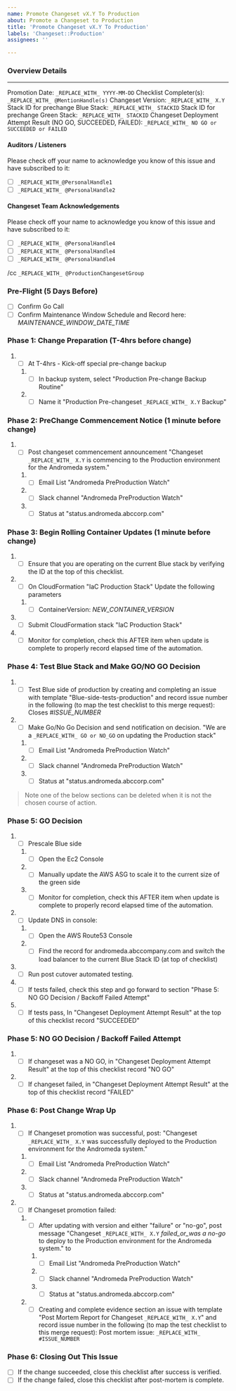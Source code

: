 ```yaml
---
name: Promote Changeset vX.Y To Production
about: Promote a Changeset to Production
title: 'Promote Changeset vX.Y To Production'
labels: 'Changeset::Production'
assignees: ''

---
```

### Overview Details
_______
Promotion Date: `_REPLACE_WITH_ YYYY-MM-DD`
Checklist Completer(s): `_REPLACE_WITH_ @MentionHandle(s)`
Changeset Version: `_REPLACE_WITH_ X.Y`
Stack ID for prechange Blue Stack: `_REPLACE_WITH_ STACKID`
Stack ID for prechange Green Stack: `_REPLACE_WITH_ STACKID`
Changeset Deployment Attempt Result (NO GO, SUCCEEDED, FAILED): `_REPLACE_WITH_ NO GO or SUCCEEDED or FAILED`

#### Auditors / Listeners
Please check off your name to acknowledge you know of this issue and have subscribed to it:
* [ ] `_REPLACE_WITH_@PersonalHandle1`
* [ ] `_REPLACE_WITH_ @PersonalHandle2`

#### Changeset Team Acknowledgements
Please check off your name to acknowledge you know of this issue and have subscribed to it:
* [ ] `_REPLACE_WITH_ @PersonalHandle4`
* [ ] `_REPLACE_WITH_ @PersonalHandle4`
* [ ] `_REPLACE_WITH_ @PersonalHandle4`

/cc `_REPLACE_WITH_ @ProductionChangesetGroup`


### Pre-Flight (5 Days Before)
* [ ] Confirm Go Call
* [ ] Confirm Maintenance Window Schedule and Record here: _MAINTENANCE_WINDOW_DATE_TIME_

### Phase 1: Change Preparation (T-4hrs before change)
1. * [ ] At T-4hrs - Kick-off special pre-change backup
    1. * [ ] In backup system, select "Production Pre-change Backup Routine"
    2. * [ ] Name it "Production Pre-changeset `_REPLACE_WITH_ X.Y` Backup"

### Phase 2: PreChange Commencement Notice (1 minute before change)
1. * [ ] Post changeset commencement announcement
   "Changeset `_REPLACE_WITH_ X.Y` is commencing to the Production environment for the Andromeda system."
   1. * [ ] Email List "Andromeda PreProduction Watch"
   2. * [ ] Slack channel "Andromeda PreProduction Watch"
   3. * [ ] Status at "status.andromeda.abccorp.com"

### Phase 3: Begin Rolling Container Updates (1 minute before change)
1. * [ ] Ensure that you are operating on the current Blue stack by verifying the ID at the top of this checklist.
2. * [ ] On CloudFormation "IaC Production Stack" Update the following parameters
   1. * [ ] ContainerVersion: _NEW_CONTAINER_VERSION_
3. * [ ] Submit CloudFormation stack "IaC Production Stack"
4. * [ ] Monitor for completion, check this AFTER item when update is complete to properly record elapsed time of the automation.

### Phase 4: Test Blue Stack and Make GO/NO GO Decision
1. * [ ] Test Blue side of production by creating and completing an issue with template "Blue-side-tests-production" and record issue number in the following (to map the test checklist to this merge request):
Closes #_ISSUE_NUMBER_
2. * [ ] Make Go/No Go Decision and send notification on decision.
   "We are a `_REPLACE_WITH_ GO or NO_GO` on updating the Production stack"
   1. * [ ] Email List "Andromeda PreProduction Watch"
   2. * [ ] Slack channel "Andromeda PreProduction Watch"
   3. * [ ] Status at "status.andromeda.abccorp.com"

> Note one of the below sections can be deleted when it is not the chosen course of action.

### Phase 5: GO Decision
1. * [ ] Prescale Blue side
   1. * [ ] Open the Ec2 Console
   2. * [ ] Manually update the AWS ASG to scale it to the current size of the green side
   3. * [ ] Monitor for completion, check this AFTER item when update is complete to properly record elapsed time of the automation.
2. * [ ] Update DNS in console:
   1. * [ ] Open the AWS Route53 Console
   2. * [ ] Find the record for andromeda.abccompany.com and switch the load balancer to the current Blue Stack ID (at top of checklist)
3. * [ ] Run post cutover automated testing.
4. * [ ] If tests failed, check this step and go forward to section "Phase 5: NO GO Decision / Backoff Failed Attempt"
5. * [ ] If tests pass, In "Changeset Deployment Attempt Result" at the top of this checklist record "SUCCEEDED"

### Phase 5: NO GO Decision / Backoff Failed Attempt
1. * [ ] If changeset was a NO GO, in "Changeset Deployment Attempt Result" at the top of this checklist record "NO GO"
2. * [ ] If changeset failed, in "Changeset Deployment Attempt Result" at the top of this checklist record "FAILED"

### Phase 6: Post Change Wrap Up
1. * [ ] If Changeset promotion was successful, post:
   "Changeset `_REPLACE_WITH_ X.Y` was successfully deployed to the Production environment for the Andromeda system."
   1. * [ ] Email List "Andromeda PreProduction Watch"
   2. * [ ] Slack channel "Andromeda PreProduction Watch"
   3. * [ ] Status at "status.andromeda.abccorp.com"
2. * [ ] If Changeset promotion failed:
   1. * [ ] After updating with version and either "failure" or "no-go", post message "Changeset `_REPLACE_WITH_ X.Y` _failed_or_was a no-go_ to deploy to the Production environment for the Andromeda system." to
      1. * [ ] Email List "Andromeda PreProduction Watch"
      2. * [ ] Slack channel "Andromeda PreProduction Watch"
      3. * [ ] Status at "status.andromeda.abccorp.com"
   2. * [ ] Creating and complete evidence section an issue with template "Post Mortem Report for Changeset `_REPLACE_WITH_ X.Y`" and record issue number in the following (to map the test checklist to this merge request):
   Post mortem issue: `_REPLACE_WITH_ #ISSUE_NUMBER`

### Phase 6: Closing Out This Issue
* [ ] If the change succeeded, close this checklist after success is verified.
* [ ] If the change failed, close this checklist after post-mortem is complete.